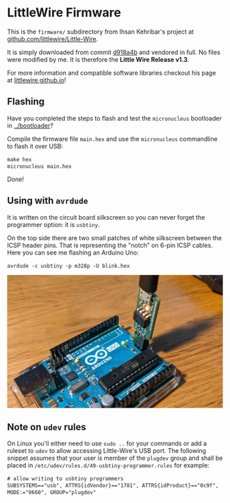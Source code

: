 # LittleWire Firmware

This is the `firmware/` subdirectory from Ihsan Kehribar's project at
[github.com/littlewire/Little-Wire](https://github.com/littlewire/Little-Wire).

It is simply downloaded from commit [d918a4b](https://github.com/littlewire/Little-Wire/commit/d918a4ba1ccae27ef02997fd5512054f45110619)
and vendored in full. No files were modified by me. It is therefore the
**Little Wire Release v1.3**.

For more information and compatible software libraries checkout his page
at [littlewire.github.io](https://littlewire.github.io/)!

## Flashing

Have you completed the steps to flash and test the `micronucleus` bootloader
in [../bootloader](../bootloader/README.md)?

Compile the firmware file `main.hex` and use the `micronucleus` commandline
to flash it over USB:

    make hex
    micronucleus main.hex

Done!

## Using with `avrdude`

It is written on the circuit board silkscreen so you can never forget the
programmer option: it is `usbtiny`.

On the top side there are two small patches of white silkscreen between the
ICSP header pins. That is representing the "notch" on 6-pin ICSP cables. Here
you can see me flashing an Arduino Uno:

    avrdude -c usbtiny -p m328p -U blink.hex

![](../pictures/programmer.jpg)

## Note on `udev` rules

On Linux you'll either need to use `sudo ..` for your commands or add a
ruleset to `udev` to allow accessing Little-Wire's USB port. The following
snippet assumes that your user is member of the `plugdev` group and shall be
placed in `/etc/udev/rules.d/49-usbtiny-programmer.rules` for example:

    # allow writing to usbtiny programmers
    SUBSYSTEMS=="usb", ATTRS{idVendor}=="1781", ATTRS{idProduct}=="0c9f", MODE:="0660", GROUP="plugdev"
